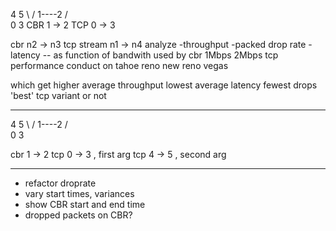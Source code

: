 
 4        5
  \      / 
   1----2
  /      \
 0        3
 CBR 1 -> 2
 TCP 0 -> 3

cbr n2 -> n3
tcp stream n1 -> n4
analyze 
 -throughput
 -packed drop rate
 -latency
 -- as function of bandwith used by cbr
   1Mbps
   2Mbps tcp performance
conduct on 
 tahoe reno new reno vegas

which get higher average throughput
lowest average latency
fewest drops
'best' tcp variant or not




--------------------

 4        5
  \      / 
   1----2
  /      \
 0        3


 cbr 1 -> 2
 tcp 0 -> 3 , first arg
 tcp 4 -> 5 , second arg



 ------------------


- refactor droprate
- vary start times, variances
- show CBR start and end time
- dropped packets on CBR?
































